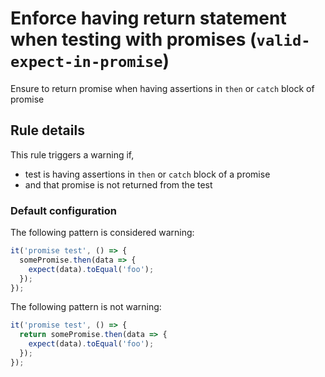 # Enforce having return statement when testing with promises (`valid-expect-in-promise`)

Ensure to return promise when having assertions in `then` or `catch` block of
promise

## Rule details

This rule triggers a warning if,

- test is having assertions in `then` or `catch` block of a promise
- and that promise is not returned from the test

### Default configuration

The following pattern is considered warning:

```js
it('promise test', () => {
  somePromise.then(data => {
    expect(data).toEqual('foo');
  });
});
```

The following pattern is not warning:

```js
it('promise test', () => {
  return somePromise.then(data => {
    expect(data).toEqual('foo');
  });
});
```
